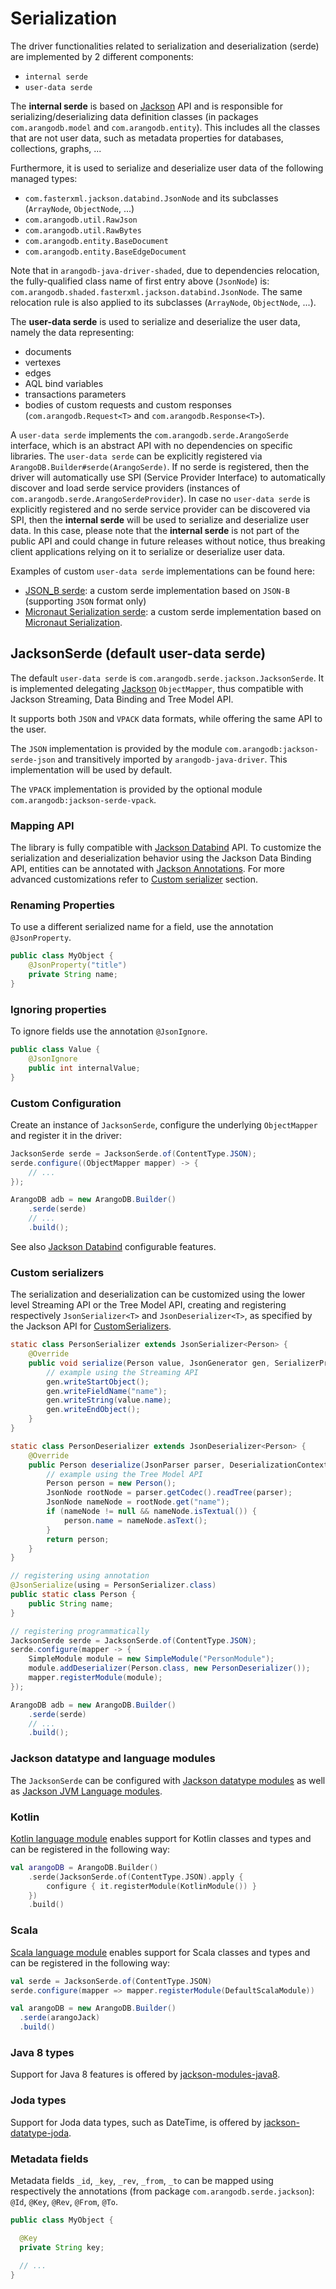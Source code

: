 # Serialization

The driver functionalities related to serialization and deserialization (serde) are implemented by 2 different components:
- `internal serde`
- `user-data serde`

The **internal serde** is based on [Jackson](https://github.com/FasterXML/jackson) API and is responsible for
serializing/deserializing data definition classes (in packages `com.arangodb.model` and `com.arangodb.entity`). 
This includes all the classes that are not user data, such as metadata properties for databases, collections, graphs, ...

Furthermore, it is used to serialize and deserialize user data of the following managed types:
- `com.fasterxml.jackson.databind.JsonNode` and its subclasses (`ArrayNode`, `ObjectNode`, ...)
- `com.arangodb.util.RawJson`
- `com.arangodb.util.RawBytes`
- `com.arangodb.entity.BaseDocument`
- `com.arangodb.entity.BaseEdgeDocument`

Note that in `arangodb-java-driver-shaded`, due to dependencies relocation, the fully-qualified class name of first
entry above (`JsonNode`) is: `com.arangodb.shaded.fasterxml.jackson.databind.JsonNode`. The same relocation rule is also
applied to its subclasses (`ArrayNode`, `ObjectNode`, ...).

The **user-data serde** is used to serialize and deserialize the user data, namely the data representing:
- documents
- vertexes
- edges
- AQL bind variables
- transactions parameters
- bodies of custom requests and custom responses (`com.arangodb.Request<T>` and `com.arangodb.Response<T>`).

A `user-data serde` implements the `com.arangodb.serde.ArangoSerde` interface, which is an abstract API with no 
dependencies on specific libraries.
The `user-data serde` can be explicitly registered via `ArangoDB.Builder#serde(ArangoSerde)`.
If no serde is registered, then the driver will automatically use SPI (Service Provider Interface) to automatically
discover and load serde service providers (instances of `com.arangodb.serde.ArangoSerdeProvider`).
In case no `user-data serde` is explicitly registered and no serde service provider can be discovered via SPI, then the
**internal serde** will be used to serialize and deserialize user data. In this case, please note that the 
**internal serde** is not part of the public API and could change in future releases without notice, thus breaking 
client applications relying on it to serialize or deserialize user data.

Examples of custom `user-data serde` implementations can be found here: 
- [JSON_B serde](../jsonb-serde/src/main/java/com/arangodb/serde/jsonb): a custom serde implementation based on `JSON-B`
  (supporting `JSON` format only)
- [Micronaut Serialization serde](https://github.com/arangodb-helper/arango-micronaut-native-example/blob/main/src/main/kotlin/com/example/ArangoService.kt): 
  a custom serde implementation based on [Micronaut Serialization](https://micronaut-projects.github.io/micronaut-serialization/latest/guide/index.html). 


## JacksonSerde (default user-data serde)

The default `user-data serde` is `com.arangodb.serde.jackson.JacksonSerde`.
It is implemented delegating [Jackson](https://github.com/FasterXML/jackson) `ObjectMapper`, thus compatible 
with Jackson Streaming, Data Binding and Tree Model API.

It supports both `JSON` and `VPACK` data formats, while offering the same API to the user.

The `JSON` implementation is provided by the module `com.arangodb:jackson-serde-json` and transitively imported by 
`arangodb-java-driver`. This implementation will be used by default.

The `VPACK` implementation is provided by the optional module `com.arangodb:jackson-serde-vpack`.


### Mapping API

The library is fully compatible with [Jackson Databind](https://github.com/FasterXML/jackson-databind)
API. To customize the serialization and deserialization behavior using the
Jackson Data Binding API, entities can be annotated with
[Jackson Annotations](https://github.com/FasterXML/jackson-annotations).
For more advanced customizations refer to [Custom serializer](#custom-serializers) section.


### Renaming Properties

To use a different serialized name for a field, use the annotation `@JsonProperty`.

```java
public class MyObject {
    @JsonProperty("title")
    private String name;
}
```


### Ignoring properties

To ignore fields use the annotation `@JsonIgnore`.

```java
public class Value {
    @JsonIgnore
    public int internalValue;
}
```


### Custom Configuration

Create an instance of `JacksonSerde`, configure the underlying `ObjectMapper` and register it in the driver:

```java
JacksonSerde serde = JacksonSerde.of(ContentType.JSON);
serde.configure((ObjectMapper mapper) -> {
    // ...
});

ArangoDB adb = new ArangoDB.Builder()
    .serde(serde)
    // ...
    .build();
```

See also [Jackson Databind](https://github.com/FasterXML/jackson-databind/wiki/JacksonFeatures) configurable features.


### Custom serializers

The serialization and deserialization can be customized using the lower level
Streaming API or the Tree Model API, creating and registering respectively
`JsonSerializer<T>` and `JsonDeserializer<T>`, as specified by the Jackson API
for [CustomSerializers](https://github.com/FasterXML/jackson-docs/wiki/JacksonHowToCustomSerializers).

```java
static class PersonSerializer extends JsonSerializer<Person> {
    @Override
    public void serialize(Person value, JsonGenerator gen, SerializerProvider serializers) throws IOException {
        // example using the Streaming API
        gen.writeStartObject();
        gen.writeFieldName("name");
        gen.writeString(value.name);
        gen.writeEndObject();
    }
}

static class PersonDeserializer extends JsonDeserializer<Person> {
    @Override
    public Person deserialize(JsonParser parser, DeserializationContext ctxt) throws IOException {
        // example using the Tree Model API
        Person person = new Person();
        JsonNode rootNode = parser.getCodec().readTree(parser);
        JsonNode nameNode = rootNode.get("name");
        if (nameNode != null && nameNode.isTextual()) {
            person.name = nameNode.asText();
        }
        return person;
    }
}

// registering using annotation
@JsonSerialize(using = PersonSerializer.class)
public static class Person {
    public String name;
}

// registering programmatically
JacksonSerde serde = JacksonSerde.of(ContentType.JSON);
serde.configure(mapper -> {
    SimpleModule module = new SimpleModule("PersonModule");
    module.addDeserializer(Person.class, new PersonDeserializer());
    mapper.registerModule(module);
});

ArangoDB adb = new ArangoDB.Builder()
    .serde(serde)
    // ...
    .build();
```

### Jackson datatype and language modules

The `JacksonSerde` can be configured
with [Jackson datatype modules](https://github.com/FasterXML/jackson#third-party-datatype-modules)
as well as [Jackson JVM Language modules](https://github.com/FasterXML/jackson#jvm-language-modules).

### Kotlin

[Kotlin language module](https://github.com/FasterXML/jackson-module-kotlin)
enables support for Kotlin classes and types and can be registered in the following way:

```kotlin
val arangoDB = ArangoDB.Builder()
    .serde(JacksonSerde.of(ContentType.JSON).apply {
        configure { it.registerModule(KotlinModule()) }
    })
    .build()
```

### Scala

[Scala language module](https://github.com/FasterXML/jackson-module-scala)
enables support for Scala classes and types and can be registered in the following way:

```scala
val serde = JacksonSerde.of(ContentType.JSON)
serde.configure(mapper => mapper.registerModule(DefaultScalaModule))

val arangoDB = new ArangoDB.Builder()
  .serde(arangoJack)
  .build()
```

### Java 8 types

Support for Java 8 features is offered by
[jackson-modules-java8](https://github.com/FasterXML/jackson-modules-java8).

### Joda types

Support for Joda data types, such as DateTime, is offered by
[jackson-datatype-joda](https://github.com/FasterXML/jackson-datatype-joda).

### Metadata fields

Metadata fields `_id`, `_key`, `_rev`, `_from`, `_to` can be mapped using respectively the annotations (from package 
`com.arangodb.serde.jackson`): 
`@Id`, `@Key`, `@Rev`, `@From`, `@To`.

```java
public class MyObject {

  @Key
  private String key;
  
  // ...
}
```
